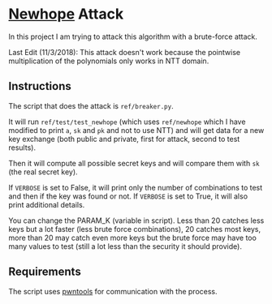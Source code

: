 # [Newhope](https://newhopecrypto.org/) Attack

In this project I am trying to attack this algorithm with a brute-force attack.

Last Edit (11/3/2018): This attack doesn't work because the pointwise multiplication of the polynomials only works in NTT domain.

## Instructions

The script that does the attack is `ref/breaker.py`.

It will run `ref/test/test_newhope` (which uses `ref/newhope` which I have modified to print `a`, `sk` and `pk` and not to use NTT) and will get data for a new key exchange (both public and private, first for attack, second to test results).

Then it will compute all possible secret keys and will compare them with `sk` (the real secret key).

If `VERBOSE` is set to False, it will print only the number of combinations to test and then if the key was found or not.
If `VERBOSE` is set to True, it will also print additional details.

You can change the PARAM_K (variable in script). Less than 20 catches less keys but a lot faster (less brute force combinations), 20 catches most keys, more than 20 may catch even more keys but the brute force may have too many values to test (still a lot less than the security it should provide).

## Requirements

The script uses [pwntools](https://github.com/Gallopsled/pwntools) for communication with the process.
